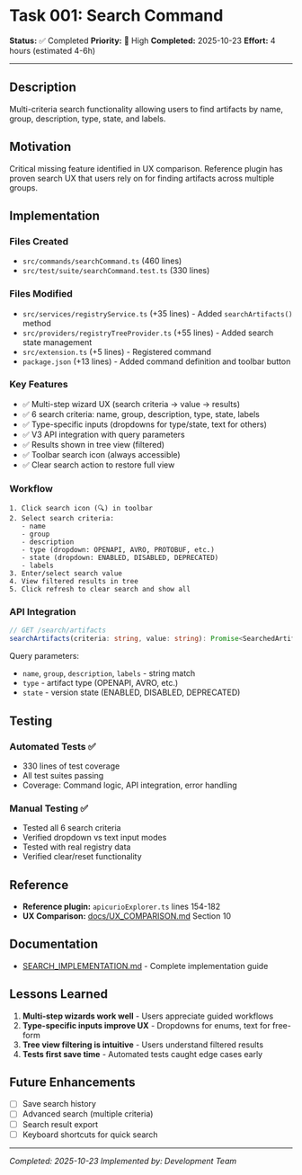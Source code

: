 # Task 001: Search Command

**Status:** ✅ Completed
**Priority:** 🔴 High
**Completed:** 2025-10-23
**Effort:** 4 hours (estimated 4-6h)

---

## Description

Multi-criteria search functionality allowing users to find artifacts by name, group, description, type, state, and labels.

## Motivation

Critical missing feature identified in UX comparison. Reference plugin has proven search UX that users rely on for finding artifacts across multiple groups.

## Implementation

### Files Created
- `src/commands/searchCommand.ts` (460 lines)
- `src/test/suite/searchCommand.test.ts` (330 lines)

### Files Modified
- `src/services/registryService.ts` (+35 lines) - Added `searchArtifacts()` method
- `src/providers/registryTreeProvider.ts` (+55 lines) - Added search state management
- `src/extension.ts` (+5 lines) - Registered command
- `package.json` (+13 lines) - Added command definition and toolbar button

### Key Features
- ✅ Multi-step wizard UX (search criteria → value → results)
- ✅ 6 search criteria: name, group, description, type, state, labels
- ✅ Type-specific inputs (dropdowns for type/state, text for others)
- ✅ V3 API integration with query parameters
- ✅ Results shown in tree view (filtered)
- ✅ Toolbar search icon (always accessible)
- ✅ Clear search action to restore full view

### Workflow
```
1. Click search icon (🔍) in toolbar
2. Select search criteria:
   - name
   - group
   - description
   - type (dropdown: OPENAPI, AVRO, PROTOBUF, etc.)
   - state (dropdown: ENABLED, DISABLED, DEPRECATED)
   - labels
3. Enter/select search value
4. View filtered results in tree
5. Click refresh to clear search and show all
```

### API Integration
```typescript
// GET /search/artifacts
searchArtifacts(criteria: string, value: string): Promise<SearchedArtifact[]>
```

Query parameters:
- `name`, `group`, `description`, `labels` - string match
- `type` - artifact type (OPENAPI, AVRO, etc.)
- `state` - version state (ENABLED, DISABLED, DEPRECATED)

## Testing

### Automated Tests ✅
- 330 lines of test coverage
- All test suites passing
- Coverage: Command logic, API integration, error handling

### Manual Testing ✅
- Tested all 6 search criteria
- Verified dropdown vs text input modes
- Tested with real registry data
- Verified clear/reset functionality

## Reference

- **Reference plugin:** `apicurioExplorer.ts` lines 154-182
- **UX Comparison:** [docs/UX_COMPARISON.md](../UX_COMPARISON.md) Section 10

## Documentation

- [SEARCH_IMPLEMENTATION.md](../SEARCH_IMPLEMENTATION.md) - Complete implementation guide

## Lessons Learned

1. **Multi-step wizards work well** - Users appreciate guided workflows
2. **Type-specific inputs improve UX** - Dropdowns for enums, text for free-form
3. **Tree view filtering is intuitive** - Users understand filtered results
4. **Tests first save time** - Automated tests caught edge cases early

## Future Enhancements

- [ ] Save search history
- [ ] Advanced search (multiple criteria)
- [ ] Search result export
- [ ] Keyboard shortcuts for quick search

---

_Completed: 2025-10-23_
_Implemented by: Development Team_
